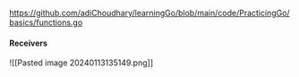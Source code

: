 https://github.com/adiChoudhary/learningGo/blob/main/code/PracticingGo/basics/functions.go

#### Receivers


![[Pasted image 20240113135149.png]]

